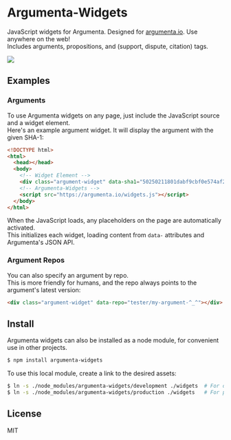 
# Argumenta-Widgets

JavaScript widgets for Argumenta. Designed for [argumenta.io](http://argumenta.io). Use anywhere on the web!  
Includes arguments, propositions, and (support, dispute, citation) tags.

<img src="https://raw.github.com/argumenta/argumenta-widgets/master/examples/images/argument.png">

## Examples

### Arguments

To use Argumenta widgets on any page, just include the JavaScript source and a widget element.  
Here's an example argument widget. It will display the argument with the given SHA-1:  

```html
<!DOCTYPE html>
<html>
  <head></head>
  <body>
    <!-- Widget Element -->
    <div class="argument-widget" data-sha1="50250211801dabf9cbf0e574af270ba2c3fe83cb"></div>
    <!-- Argumenta-Widgets -->
    <script src="https://argumenta.io/widgets.js"></script>
  </body>
</html>
```

When the JavaScript loads, any placeholders on the page are automatically activated.  
This initializes each widget, loading content from `data-` attributes and Argumenta's JSON API.

### Argument Repos

You can also specify an argument by repo.  
This is more friendly for humans, and the repo always points to the argument's latest version:

```html
<div class="argument-widget" data-repo="tester/my-argument-^_^"></div>
```

## Install

Argumenta widgets can also be installed as a node module, for convenient use in other projects.

```bash
$ npm install argumenta-widgets
```

To use this local module, create a link to the desired assets:

```bash
$ ln -s ./node_modules/argumenta-widgets/development ./widgets  # For development.
$ ln -s ./node_modules/argumenta-widgets/production ./widgets   # For production.
```


## License

MIT
